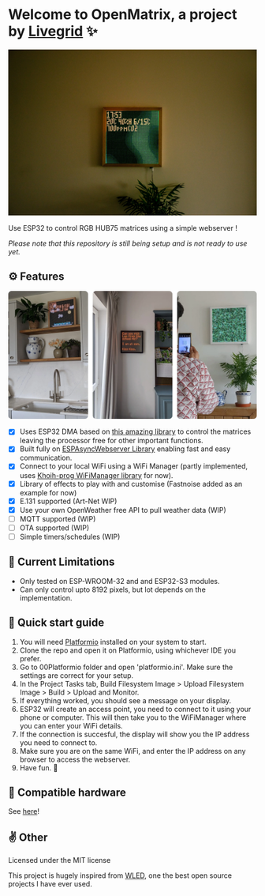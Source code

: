# Welcome to OpenMatrix, a project by [Livegrid](https://livegrid.tech/) ✨

<p align="center">
  <img src="https://raw.githubusercontent.com/livegrid/OpenMatrix/main/docs/images/MQTT.webp" alt="Cover Image">
</p>

Use ESP32 to control RGB HUB75 matrices using a simple webserver !

*Please note that this repository is still being setup and is not ready to use yet.*

## ⚙️ Features

<p align="center">
  <img src="https://raw.githubusercontent.com/livegrid/OpenMatrix/main/docs/images/Features.webp" alt="Cover Image">
</p>

- [x] Uses ESP32 DMA based on [this amazing library](https://github.com/mrfaptastic/ESP32-HUB75-MatrixPanel-DMA) to control the matrices leaving the processor free for other important functions.
- [x] Built fully on [ESPAsyncWebserver Library](https://github.com/me-no-dev/ESPAsyncWebServer) enabling fast and easy communication.
- [x] Connect to your local WiFi using a WiFi Manager (partly implemented, uses [Khoih-prog WiFiManager library](https://github.com/khoih-prog/ESPAsync_WiFiManager) for now).
- [x] Library of effects to play with and customise (Fastnoise added as an example for now)
- [x] E.131 supported (Art-Net WIP)
- [x] Use your own OpenWeather free API to pull weather data (WIP)
- [ ] MQTT supported (WIP)
- [ ] OTA supported (WIP)
- [ ] Simple timers/schedules (WIP)

## 🚫 Current Limitations 

- Only tested on ESP-WROOM-32 and and ESP32-S3 modules.
- Can only control upto 8192 pixels, but lot depends on the implementation.

## 🎢 Quick start guide

1. You will need [Platformio](https://platformio.org/) installed on your system to start.
2. Clone the repo and open it on Platformio, using whichever IDE you prefer.
3. Go to 00Platformio folder and open 'platformio.ini'. Make sure the settings are correct for your setup.
4. In the Project Tasks tab, Build Filesystem Image > Upload Filesystem Image > Build > Upload and Monitor.
5. If everything worked, you should see a message on your display.
6. ESP32 will create an access point, you need to connect to it using your phone or computer. This will then take you to the WiFiManager where you can enter your WiFi details.
7. If the connection is succesful, the display will show you the IP address you need to connect to.
8. Make sure you are on the same WiFi, and enter the IP address on any browser to access the webserver.
9. Have fun. 🎉

## 👾 Compatible hardware

See [here](https://github.com/mrfaptastic/ESP32-HUB75-MatrixPanel-DMA)!

## ✌️ Other

Licensed under the MIT license  

This project is hugely inspired from [WLED](https://github.com/Aircoookie/WLED), one the best open source projects I have ever used.

<!-- You can also send me mails to [contact@livegrid.tech](mailto:contact@livegrid.tech), but please, only do so if you want to talk to me privately.   -->